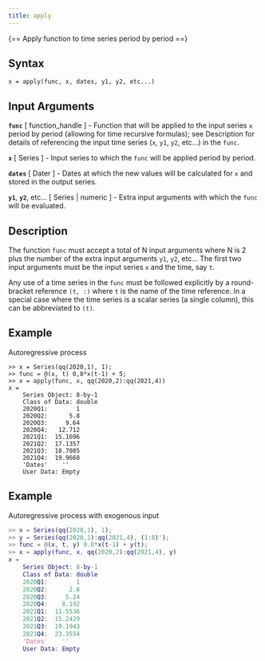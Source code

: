 ```yaml
---
title: apply
---
```


{== Apply function to time series period by period ==}


## Syntax ##

    x = apply(func, x, dates, y1, y2, etc...)

## Input Arguments ##

__`func`__ [ function_handle ] -
Function that will be applied to the input series `x` period by period
(allowing for time recursive formulas); see Description for details of
referencing the input time series (`x`, `y1`, `y2`, etc...) in the
`func`.

__`x`__ [ Series ] -
Input series to which the `func` will be applied period by period.

__`dates`__ [ Dater ] -
Dates at which the new values will be calculated for `x` and stored in
the output series.

__`y1`__, __`y2`__, etc... [ Series | numeric ] -
Extra input arguments with which the `func` will be evaluated.

## Description ##

The function `func` must accept a total of N input arguments where N is 2
plus the number of the extra input arguments `y1`, `y2`, etc... The first
two input arguments must be the input series `x` and the time,
say `t`.

Any use of a time series in the `func` must be followed explicitly by
a round-bracket reference `(t, :)` where `t` is the name of the time
reference. In a special case where the time series is a scalar series
(a single column), this can be abbreviated to `(t)`.


## Example ##

Autoregressive process

    >> x = Series(qq(2020,1), 1);               
    >> func = @(x, t) 0,8*x(t-1) + 5;
    >> x = apply(func, x, qq(2020,2):qq(2021,4))
    x = 
        Series Object: 8-by-1
        Class of Data: double
        2020Q1:        1
        2020Q2:      5.8
        2020Q3:     9.64
        2020Q4:   12.712
        2021Q1:  15.1696
        2021Q2:  17.1357
        2021Q3:  18.7085
        2021Q4:  19.9668
        'Dates'    ''
        User Data: Empty


## Example ##

Autoregressive process with exogenous input

```matlab
>> x = Series(qq(2020,1), 1);                
>> y = Series(qq(2020,1):qq(2021,4), (1:8)');
>> func = @(x, t, y) 0.8*x(t-1) + y(t);      
>> x = apply(func, x, qq(2020,2):qq(2021,4), y)
x = 
    Series Object: 8-by-1
    Class of Data: double
    2020Q1:        1
    2020Q2:      2.8
    2020Q3:     5.24
    2020Q4:    8.192
    2021Q1:  11.5536
    2021Q2:  15.2429
    2021Q3:  19.1943
    2021Q4:  23.3554
    'Dates'    ''
    User Data: Empty
```


